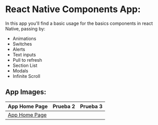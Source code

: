 # React Native Components App:

In this app you'll find a basic usage for the basics components in react Native, passing by:

* Animations
* Switches
* Alerts
* Text inputs
* Pull to refresh
* Section List
* Modals
* Infinite Scroll
  
## App Images:
| App Home Page |Prueba 2 |Prueba 3 |
|--------|---------|---------|
| [App Home Page](/assets/rm1.png) |